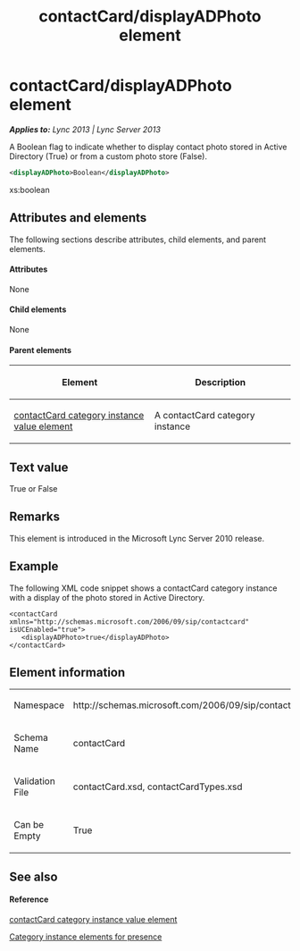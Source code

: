 ﻿---
title: contactCard/displayADPhoto element
TOCTitle: contactCard/displayADPhoto element
ms:assetid: 518521c2-7cd0-47fa-9a65-24ac7573ae4b
ms:mtpsurl: https://msdn.microsoft.com/en-us/library/Dn454730(v=office.15)
ms:contentKeyID: 57093439
ms.date: 07/24/2014
mtps_version: v=office.15
dev_langs:
- xml
---

# contactCard/displayADPhoto element


_**Applies to:** Lync 2013 | Lync Server 2013_

A Boolean flag to indicate whether to display contact photo stored in Active Directory (True) or from a custom photo store (False).

``` xml
<displayADPhoto>Boolean</displayADPhoto>
```

xs:boolean

## Attributes and elements

The following sections describe attributes, child elements, and parent elements.

#### Attributes

None

#### Child elements

None

#### Parent elements

<table>
<colgroup>
<col style="width: 50%" />
<col style="width: 50%" />
</colgroup>
<thead>
<tr class="header">
<th><p>Element</p></th>
<th><p>Description</p></th>
</tr>
</thead>
<tbody>
<tr class="odd">
<td><p><a href="contactcard-category-instance-value-element.md">contactCard category instance value element</a></p></td>
<td><p>A contactCard category instance</p></td>
</tr>
</tbody>
</table>


## Text value

True or False

## Remarks

This element is introduced in the Microsoft Lync Server 2010 release.

## Example

The following XML code snippet shows a contactCard category instance with a display of the photo stored in Active Directory.

    <contactCard xmlns="http://schemas.microsoft.com/2006/09/sip/contactcard" isUCEnabled="true">
       <displayADPhoto>true</displayADPhoto>
    </contactCard>

## Element information

<table>
<colgroup>
<col style="width: 50%" />
<col style="width: 50%" />
</colgroup>
<tbody>
<tr class="odd">
<td><p>Namespace</p></td>
<td><p>http://schemas.microsoft.com/2006/09/sip/contactcard</p></td>
</tr>
<tr class="even">
<td><p>Schema Name</p></td>
<td><p>contactCard</p></td>
</tr>
<tr class="odd">
<td><p>Validation File</p></td>
<td><p>contactCard.xsd, contactCardTypes.xsd</p></td>
</tr>
<tr class="even">
<td><p>Can be Empty</p></td>
<td><p>True</p></td>
</tr>
</tbody>
</table>


## See also

#### Reference

[contactCard category instance value element](contactcard-category-instance-value-element.md)

[Category instance elements for presence](category-instance-elements-for-presence.md)

